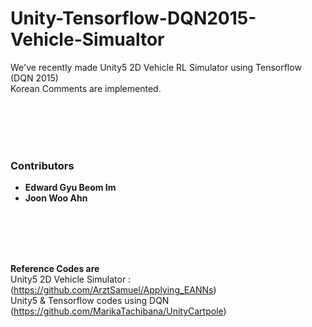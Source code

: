 # Unity-Tensorflow-DQN2015-Vehicle-Simualtor

We've recently made Unity5 2D Vehicle RL Simulator using Tensorflow (DQN 2015)  
Korean Comments are implemented.


<br/>
<br/>
<br/>
<br/>




 ### Contributors
 - **Edward Gyu Beom Im**  
 - **Joon Woo Ahn**
  
  
  
<br/>
<br/>
<br/>
<br/>
  

  
**Reference Codes are**  
Unity5 2D Vehicle Simulator : (https://github.com/ArztSamuel/Applying_EANNs)  
Unity5 & Tensorflow codes using DQN (https://github.com/MarikaTachibana/UnityCartpole)

